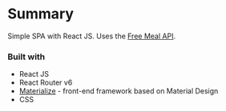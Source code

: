 # Summary

Simple SPA with React JS. Uses the [Free Meal API](https://www.themealdb.com/api.php).

### Built with

-   React JS
-   React Router v6
-   [Materialize](https://materializecss.com/) - front-end framework based on Material Design
-   CSS

